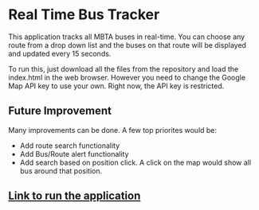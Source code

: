 # Real Time Bus Tracker
This application tracks all MBTA buses in real-time. You can choose any route from a drop down list and the buses on that route will be displayed and updated every 15 seconds. 

To run this, just download all the files from the repository and load the index.html in the web browser. However you need to change the Google Map API key to use your own. Right now, the API key is restricted. 

## Future Improvement
Many improvements can be done. A few top priorites would be:
-  Add route search functionality
-  Add Bus/Route alert functionality
-  Add search based on position click. A click on the map would show all bus around that position.
##

## [Link to run the application](https://janeqq1.github.io/Real-Time-Bus-Tracker/)
